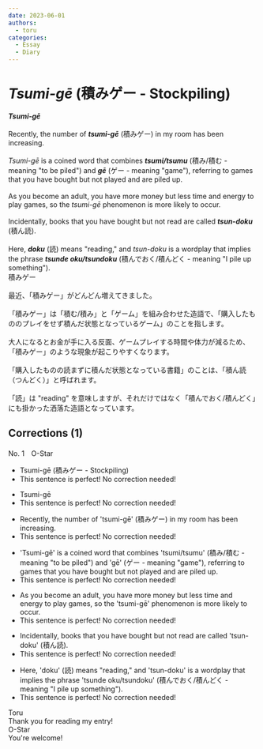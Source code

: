 ```yaml
---
date: 2023-06-01
authors:
  - toru
categories:
  - Essay
  - Diary
---
```


<h1 id="subject_show"><strong><em>Tsumi-gē</strong></em> (積みゲー - Stockpiling)</h1>
<div class="date" hidden>Jun 1, 2023 13:00</div>
<div id="post"><div id="body_show_ori">
<strong><em>Tsumi-gē</strong></em><br/><br/>Recently, the number of <strong><em>tsumi-gē</em></strong> (積みゲー) in my room has been increasing.<br/><br/><em>Tsumi-gē</em> is a coined word that combines <strong><em>tsumi/tsumu</em></strong> (積み/積む - meaning "to be piled") and <strong><em>gē</em></strong> (ゲー - meaning "game"), referring to games that you have bought but not played and are piled up.<br/><br/>As you become an adult, you have more money but less time and energy to play games, so the <em>tsumi-gē</em> phenomenon is more likely to occur.<br/><br/>Incidentally, books that you have bought but not read are called <strong><em>tsun-doku</em></strong> (積ん読).<br/><br/>Here, <strong><em>doku</em></strong> (読) means "reading," and <em>tsun-doku</em> is a wordplay that implies the phrase <strong><em>tsunde oku/tsundoku</em></strong> (積んでおく/積んどく - meaning "I pile up something").
</div></div>

<!-- more -->

<div id="post_ja"><div id="body_show_mo">
積みゲー<br/><br/>最近、「積みゲー」がどんどん増えてきました。<br/><br/>「積みゲー」は「積む/積み」と「ゲーム」を組み合わせた造語で、「購入したもののプレイをせず積んだ状態となっているゲーム」のことを指します。<br/><br/>大人になるとお金が手に入る反面、ゲームプレイする時間や体力が減るため、「積みゲー」のような現象が起こりやすくなります。<br/><br/>「購入したものの読まずに積んだ状態となっている書籍」のことは、「積ん読（つんどく）」と呼ばれます。<br/><br/>「読」は "reading" を意味しますが、それだけではなく「積んでおく/積んどく」にも掛かった洒落た造語となっています。
</div></div>

## Corrections (1)
<div id="block"><div class="first_name"> No. 1　<span class="just_name">O-Star</span></div><div id="block2">
<ul class="correction_field">
<li class="incorrect">Tsumi-gē (積みゲー - Stockpiling)</li>
<li class="corrected perfect">This sentence is perfect! No correction needed!</li>
</ul>
<ul class="correction_field">
<li class="incorrect">Tsumi-gē</li>
<li class="corrected perfect">This sentence is perfect! No correction needed!</li>
</ul>
<ul class="correction_field">
<li class="incorrect">Recently, the number of 'tsumi-gē' (積みゲー) in my room has been increasing.</li>
<li class="corrected perfect">This sentence is perfect! No correction needed!</li>
</ul>
<ul class="correction_field">
<li class="incorrect">'Tsumi-gē' is a coined word that combines 'tsumi/tsumu' (積み/積む - meaning "to be piled") and 'gē' (ゲー - meaning "game"), referring to games that you have bought but not played and are piled up.</li>
<li class="corrected perfect">This sentence is perfect! No correction needed!</li>
</ul>
<ul class="correction_field">
<li class="incorrect">As you become an adult, you have more money but less time and energy to play games, so the 'tsumi-gē' phenomenon is more likely to occur.</li>
<li class="corrected perfect">This sentence is perfect! No correction needed!</li>
</ul>
<ul class="correction_field">
<li class="incorrect">Incidentally, books that you have bought but not read are called 'tsun-doku' (積ん読).</li>
<li class="corrected perfect">This sentence is perfect! No correction needed!</li>
</ul>
<ul class="correction_field">
<li class="incorrect">Here, 'doku' (読) means "reading," and 'tsun-doku' is a wordplay that implies the phrase 'tsunde oku/tsundoku' (積んでおく/積んどく - meaning "I pile up something").</li>
<li class="corrected perfect">This sentence is perfect! No correction needed!</li>
</ul>
</div><div class="name"><span class="just_name">Toru</span><br>
Thank you for reading my entry!
</div>
<div class="name"><span class="just_name">O-Star</span><br>
You're welcome!
</div>
</div>
